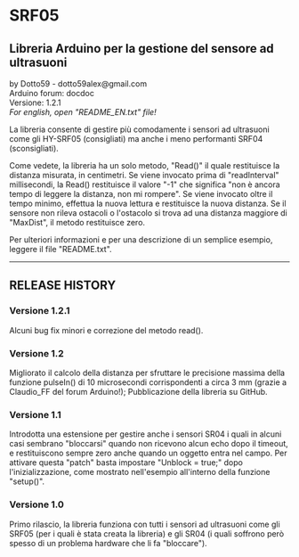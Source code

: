# SRF05
<h2>Libreria Arduino per la gestione del sensore ad ultrasuoni</h2>
<p>by Dotto59 - dotto59alex@gmail.com<br />
Arduino forum: docdoc<br />
Versione: 1.2.1<br />
<i>For english, open "README_EN.txt" file!</i>
</p>
<p>La libreria consente di gestire più comodamente i sensori ad ultrasuoni come gli HY-SRF05 (consigliati) ma anche i meno performanti SRF04 (sconsigliati).</p>
<p>Come vedete, la libreria ha un solo metodo, "Read()" il quale restituisce la distanza misurata, in centimetri. 
Se viene invocato prima di "readInterval" millisecondi, la Read() restituisce il valore "-1" che significa "non è ancora tempo di leggere la distanza, non mi rompere".
Se viene invocato oltre il tempo minimo, effettua la nuova lettura e restituisce la nuova distanza. 
Se il sensore non rileva ostacoli o l'ostacolo si trova ad una distanza maggiore di "MaxDist", il metodo restituisce zero.

<p>Per ulteriori informazioni e per una descrizione di un semplice esempio, leggere il file "README.txt".</p>

<hr>
<h2>RELEASE HISTORY</h2>

<h3>Versione 1.2.1</h3>
Alcuni bug fix minori e correzione del metodo read().

<h3>Versione 1.2</h3>
Migliorato il calcolo della distanza per sfruttare le precisione massima della funzione pulseIn() di 10 microsecondi corrispondenti a circa 3 mm (grazie a Claudio_FF del forum Arduino!); Pubblicazione della libreria su GitHub.

<h3>Versione 1.1</h3>
Introdotta una estensione per gestire anche i sensori SR04 i quali in alcuni casi sembrano "bloccarsi" quando non ricevono alcun echo dopo il timeout, e restituiscono sempre zero anche quando un oggetto entra nel campo. Per attivare questa "patch" basta impostare "Unblock = true;" dopo l'inizializzazione, come mostrato nell'esempio all'interno della funzione "setup()".

<h3>Versione 1.0</h3>
Primo rilascio, la libreria funziona con tutti i sensori ad ultrasuoni come gli SRF05 (per i quali è stata creata la libreria) e gli SR04 (i quali soffrono però spesso di un problema hardware che li fa "bloccare").
